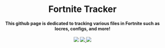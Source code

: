 <h1 align="center">
  Fortnite Tracker
</h1>

<h4 align="center">This github page is dedicated to tracking various files in Fortnite such as locres, configs, and more!</h4>

<p align="center">
  </a>
  <a href="https://twitter.com/iFireMonkey"><img src="https://img.shields.io/badge/Twitter-@iFireMonkey-1da1f2.svg?logo=twitter"></a>
  <a href="https://discord.gg/FireMonkey">
      <img src="https://img.shields.io/discord/160719046369738752.svg?label=Discord&logo=discord&color=778cd4">
  </a>
  <a href="https://twitter.com/_FireMonkey"><img src="https://img.shields.io/badge/Twitter-@_FireMonkey-1da1f2.svg?logo=twitter"></a>
</p>
